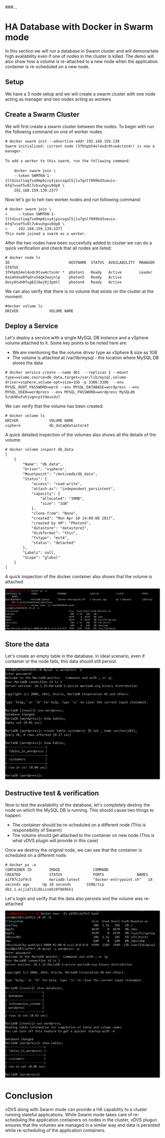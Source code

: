 ###...

# HA Database with Docker in Swarm mode

In this section we will run a database in Swarm cluster and will demonsrtate high availability even if one of nodes in the cluster is killed. The demo will also show how a volume is re-attached to a new node when the application container is re-scheduled on a new node.

## Setup
We have a 3 node setup and we will create a swarm cluster with one node acting as manager and two nodes acting as workers

## Create a Swarm Cluster

We will first create a swarm cluster between the nodes. To begin with run the following command on one of worker nodes

```
# docker swarm init --advertise-addr 192.168.159.139
Swarm initialized: current node (3fkhpb54el4odc9tvw4ctxn4r) is now a manager.

To add a worker to this swarm, run the following command:

    docker swarm join \
    --token SWMTKN-1-1ltdiozt1ag7sa0mp6ivy4jpivsgal5jlu7gnlf099kd3uouix-6fq7vsef5v8l7vbvuhgvu9dp8 \
    192.168.159.139:2377
```

Now let's go to twh two worker nodes and run following command:

```
# docker swarm join \
>     --token SWMTKN-1-1ltdiozt1ag7sa0mp6ivy4jpivsgal5jlu7gnlf099kd3uouix-6fq7vsef5v8l7vbvuhgvu9dp8 \
>     192.168.159.139:2377
This node joined a swarm as a worker.

```
After the two nodes have been succesfully added to cluster we can do a quick verification and check that all nodes are listed:

```
# docker node ls
ID                           HOSTNAME  STATUS  AVAILABILITY  MANAGER STATUS
3fkhpb54el4odc9tvw4ctxn4r *  photon1   Ready   Active        Leader
6aimhdsw9fqdru54qk3owjnlp    photon5   Ready   Active
dosy6twh0fug6216wj9j3pmtl    photon4   Ready   Active

```

We can also verify that there is no volume that exists on the cluster at the moment:
```
#docker volume ls
DRIVER              VOLUME NAME

```

## Deploy a Service
Let's deploy a service with a single MySQL DB instance and a vSphere volume attached to it. Some key points to be noted here are:

- We are mentioning the the volume driver type as vSphere & size as 1GB
- The volume is attached at /var/lib/mysql - the location where MySQL DB stores the data

```
# docker service create --name db1  --replicas 1 --mount type=volume,source=db_data,target=/var/lib/mysql,volume-driver=vsphere,volume-opt=size=1Gb -p 3306:3306  --env MYSQL_ROOT_PASSWORD=word --env MYSQL_DATABASE=wordpress --env MYSQL_USER=wordpress --env MYSQL_PASSWORD=wordpress MySQLdb
5cu69bufuhjvgncp1t9eusdv7
```


We can verify that the volume has been created:
```
# docker volume ls
DRIVER              VOLUME NAME
vsphere             db_data@datastore3

```
A quick detailed inspection of the volumes also shows all the details of the volume:

```
# docker volume inspect db_data
[
    {
        "Name": "db_data",
        "Driver": "vsphere",
        "Mountpoint": "/mnt/vmdk/db_data",
        "Status": {
            "access": "read-write",
            "attach-as": "independent_persistent",
            "capacity": {
                "allocated": "39MB",
                "size": "1GB"
            },
            "clone-from": "None",
            "created": "Mon Apr 10 14:09:08 2017",
            "created by VM": "Photon5",
            "datastore": "datastore3",
            "diskformat": "thin",
            "fstype": "ext4",
            "status": "detached"
        },
        "Labels": null,
        "Scope": "global"
    }
]
```
A quick inspection of the docker container also shows that the volume is attached

![Image](images/volume.png)


## Store the data 
Let's create an empty table in the database. In ideal scenario, even if container or the node fails, this data should still persist. 

![Image](images/table_creation.png)

## Destructive test & verification

Now to test the availability of the database, let's completely destroy the node on which the MySQL DB is running. This should cause two things to happen:

- The container should be re-scheduled on a different node (This is responsibility of Swarm)
- The volume should get attached to the container on new node (This is what vDVS plugin will provide in this case)

Once we destroy the original node, we can see that the container is scheduled on a different node.
```
# docker ps -a
CONTAINER ID        IMAGE               COMMAND                  CREATED             STATUS              PORTS               NAMES
a1f07c2af9c5        mariadb:latest      "docker-entrypoint.sh"   14 seconds ago      Up 10 seconds       3306/tcp            db1.1.eljid7i5i8kiinm5z8f869kk1
```
Let's login and verify that the data also persists and the volume was re-attached

![Image](images/new_node.png)

# Conclusion

vDVS along with Swarm mode can provide a HA capability to a cluster running stateful applications. While Swarm mode takes care of re-scheduling the application containers on nodes in the cluster, vDVS plugun ensures that the volumes are managed in a similar way and data is persisted while re-scheduling of the application containers.
